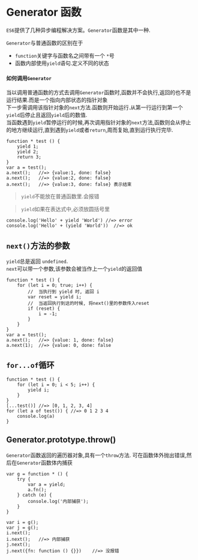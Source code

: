 # Generator 函数

`ES6`提供了几种异步编程解决方案。`Generator`函数是其中一种.

`Generator`与普通函数的区别在于
* `function`关键字与函数名之间带有一个 `*`号
* 函数内部使用`yield`语句.定义不同的状态

#### 如何调用`Generator`
当以调用普通函数的方式去调用`Generator`函数时,函数并不会执行,返回的也不是运行结果.而是一个指向内部状态的指针对象  
下一步需调用该指针对象的`next`方法.函数则开始运行.从第一行运行到第一个`yield`后停止且返回`yield`后的数值.  
当函数遇到`yield`暂停运行的时候,再次调用指针对象的`next`方法,函数则会从停止的地方继续运行,直到遇到`yield`或者`return`,周而复始,直到运行执行完毕.

```
function * test () {
	yield 1;
	yield 2;
	return 3;
}
var a = test();
a.next();	//=> {value:1, done: false}
a.next();	//=> {value:2, done: false}
a.next();	//=> {value:3, done: false} 表示结束
```

> `yield`不能放在普通函数里.会报错  

> `yield`如果在表达式中,必须放圆括号里
```
console.log('Hello' + yield 'World') //=> error
console.log('Hello' + (yield 'World'))	//=> ok
```

## `next()`方法的参数
`yield`总是返回 `undefined`.  
`next`可以带一个参数,该参数会被当作上一个`yield`的返回值
```
function * test () {
	for (let i = 0; true; i++) {
		//	当执行到 yield 时, 返回 i
		var reset = yield i;
		//	当返回执行到这的时候, 将next()里的参数传入reset
		if (reset) {
			i = -1;
		}
	}
}
var a = test();
a.next();	//=> {value: 1, done: false}
a.next(1);	//=> {value: 0, done: false
```

## `for...of`循环
```
function * test () {
	for (let i = 0; i < 5; i++) {
		yield i;
	}
}
[...test()]	//=> [0, 1, 2, 3, 4]
for (let a of test()) {	//=> 0 1 2 3 4
	console.log(a)
}
```

## Generator.prototype.throw()
`Generator`函数返回的遍历器对象,具有一个`throw`方法. 可在函数体外抛出错误,然后在`Generator`函数体内捕获
```
var g = function * () {
	try {
		var a = yield;
		a.fn();
	} catch (e) {
		console.log('内部捕获');
	}
}

var i = g();
var j = g();
i.next();
i.next();	//=> 内部捕获
j.next();
j.next({fn: function () {}})	//=> 没报错
```